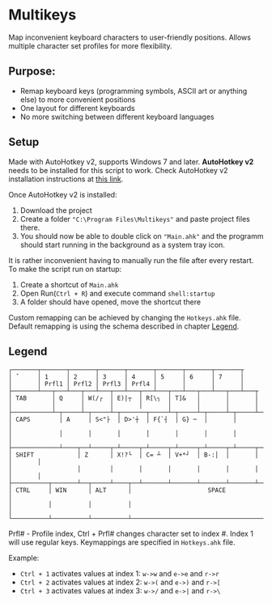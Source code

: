# Multikeys

Map inconvenient keyboard characters to user-friendly positions. Allows multiple character set profiles for more flexibility.

## Purpose:
* Remap keyboard keys (programming symbols, ASCII art or anything else) to more convenient positions
* One layout for different keyboards
* No more switching between different keyboard languages


## Setup
Made with AutoHotkey v2, supports Windows 7 and later. **AutoHotkey v2** needs to be installed for this script to work. Check AutoHotkey v2 installation instructions at [this link](https://www.autohotkey.com/v2/).

Once AutoHotkey v2 is installed:
1. Download the project
2. Create a folder `"C:\Program Files\Multikeys"` and paste project files there.
3. You should now be able to double click on `"Main.ahk"` and the programm should start running in the background as a system tray icon.

It is rather inconvenient having to manually run the file after every restart. To make the script run on startup:
1. Create a shortcut of `Main.ahk`
2. Open Run(`Ctrl + R`) and execute command `shell:startup`
3. A folder should have opened, move the shortcut there

Custom remapping can be achieved by changing the `Hotkeys.ahk` file. Default remapping is using the schema described in chapter [Legend](#Legend).


## Legend
```
┌───────┬───────┬───────┬───────┬───────┬───────┬───────┬───────┬ 
│ ˇ     │ 1     │ 2     │ 3     │ 4     │ 5     │ 6     │ 7     │
│       │ Prfl1 │ Prfl2 │ Prfl3 │ Prfl4 │       │       │       │
├───────┴───┬───┴───┬───┴───┬───┴───┬───┴───┬───┴───┬───┴───┬───┴───┬ 
│ TAB       │ Q     │ W(/┌  │ E)|┬  │ R[\┐  │ T]&   │       │       │
│           │       │       │       │       │       │       │       │
├───────────┴─┬─────┴─┬─────┴─┬───────┬─────┴─┬─────┴─┬─────┴─┬─────┴─┬
│ CAPS        │ A     │ S<"├  │ D>'┼  │ F{`┤  │ G} ─  │       │       │
│             │       │       │       │       │       │       │       │
├─────────────┴────┬──┴─────┬─┴─────┬─┴─────┬─┴─────┬─┴─────┬─┴─────┬─┴─────┬───────┬
│ SHIFT            │ Z      │ X!?└  │ C= ┴  │ V+*┘  │ B-:│  │       │       │       │
│                  │        │       │       │       │       │       │       │       │
├──────────┬───────┴──┬─────┴────┬──┴───────┴───────┴───────┴───────┴───────┴────┬───
│ CTRL     │ WIN      │ ALT      │                     SPACE                     │
│          │          │          │                                               │
└──────────┴──────────┴──────────┴───────────────────────────────────────────────┘
```
Prfl# - Profile index, Ctrl + Prfl# changes character set to index #. Index 1 will use regular keys.
Keymappings are specified in `Hotkeys.ahk` file.

Example:
* `Ctrl + 1` activates values at index 1: `w->w` and `e->e` and `r->r`
* `Ctrl + 2` activates values at index 2: `w->(` and `e->)` and `r->[`
* `Ctrl + 3` activates values at index 3: `w->/` and `e->|` and `r->\`
